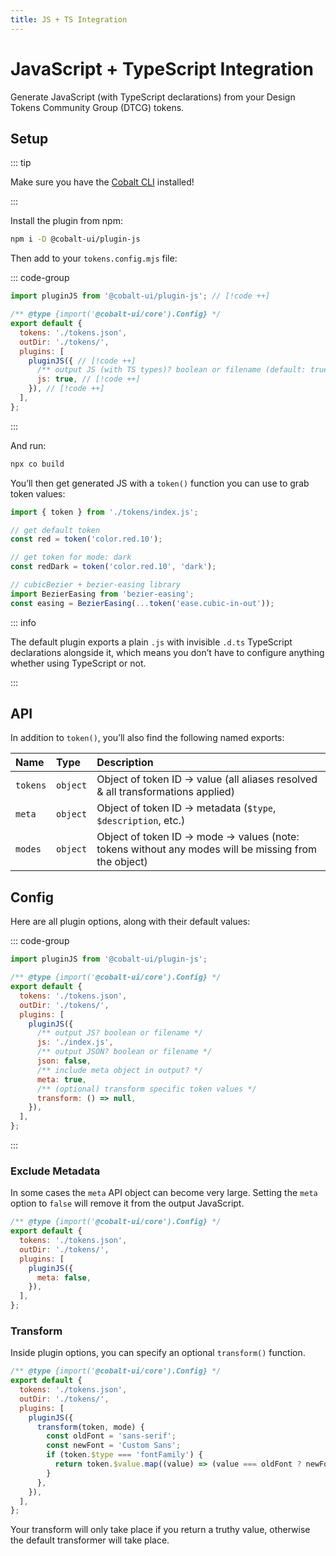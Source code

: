 ```yaml
---
title: JS + TS Integration
---
```


# JavaScript + TypeScript Integration

Generate JavaScript (with TypeScript declarations) from your Design Tokens Community Group (DTCG) tokens.

## Setup

::: tip

Make sure you have the [Cobalt CLI](/guides/cli) installed!

:::

Install the plugin from npm:

```bash
npm i -D @cobalt-ui/plugin-js
```

Then add to your `tokens.config.mjs` file:

::: code-group

<!-- prettier-ignore -->
```js [tokens.config.mjs]
import pluginJS from '@cobalt-ui/plugin-js'; // [!code ++]

/** @type {import('@cobalt-ui/core').Config} */
export default {
  tokens: './tokens.json',
  outDir: './tokens/',
  plugins: [
    pluginJS({ // [!code ++]
      /** output JS (with TS types)? boolean or filename (default: true) */ // [!code ++]
      js: true, // [!code ++]
    }), // [!code ++]
  ],
};
```

:::

And run:

```sh
npx co build
```

You’ll then get generated JS with a `token()` function you can use to grab token values:

```js
import { token } from './tokens/index.js';

// get default token
const red = token('color.red.10');

// get token for mode: dark
const redDark = token('color.red.10', 'dark');

// cubicBezier + bezier-easing library
import BezierEasing from 'bezier-easing';
const easing = BezierEasing(...token('ease.cubic-in-out'));
```

::: info

The default plugin exports a plain `.js` with invisible `.d.ts` TypeScript declarations alongside it, which means you don’t have to configure anything whether using TypeScript or not.

:::

## API

In addition to `token()`, you’ll also find the following named exports:

| Name     | Type     | Description                                                                                         |
| :------- | :------- | :-------------------------------------------------------------------------------------------------- |
| `tokens` | `object` | Object of token ID → value (all aliases resolved & all transformations applied)                     |
| `meta`   | `object` | Object of token ID → metadata (`$type`, `$description`, etc.)                                       |
| `modes`  | `object` | Object of token ID → mode → values (note: tokens without any modes will be missing from the object) |

## Config

Here are all plugin options, along with their default values:

::: code-group

```js [tokens.config.mjs]
import pluginJS from '@cobalt-ui/plugin-js';

/** @type {import('@cobalt-ui/core').Config} */
export default {
  tokens: './tokens.json',
  outDir: './tokens/',
  plugins: [
    pluginJS({
      /** output JS? boolean or filename */
      js: './index.js',
      /** output JSON? boolean or filename */
      json: false,
      /** include meta object in output? */
      meta: true,
      /** (optional) transform specific token values */
      transform: () => null,
    }),
  ],
};
```

:::

### Exclude Metadata

In some cases the `meta` API object can become very large. Setting the `meta` option to `false` will remove it from the output JavaScript.

```js
/** @type {import('@cobalt-ui/core').Config} */
export default {
  tokens: './tokens.json',
  outDir: './tokens/',
  plugins: [
    pluginJS({
      meta: false,
    }),
  ],
};
```

### Transform

Inside plugin options, you can specify an optional `transform()` function.

```js
/** @type {import('@cobalt-ui/core').Config} */
export default {
  tokens: './tokens.json',
  outDir: './tokens/',
  plugins: [
    pluginJS({
      transform(token, mode) {
        const oldFont = 'sans-serif';
        const newFont = 'Custom Sans';
        if (token.$type === 'fontFamily') {
          return token.$value.map((value) => (value === oldFont ? newFont : value));
        }
      },
    }),
  ],
};
```

Your transform will only take place if you return a truthy value, otherwise the default transformer will take place.
